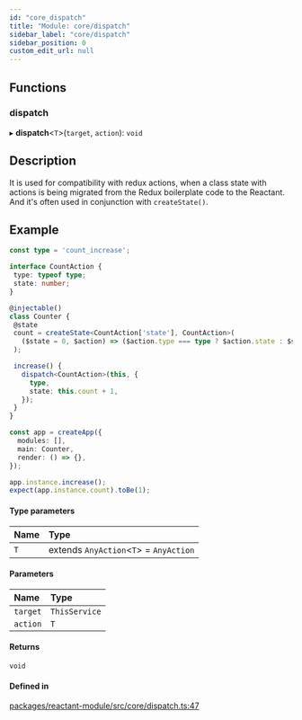 ```yaml
---
id: "core_dispatch"
title: "Module: core/dispatch"
sidebar_label: "core/dispatch"
sidebar_position: 0
custom_edit_url: null
---
```


## Functions

### dispatch

▸ **dispatch**<`T`\>(`target`, `action`): `void`

## Description

It is used for compatibility with redux actions,
when a class state with actions is being migrated from the Redux boilerplate code to the Reactant.
And it's often used in conjunction with `createState()`.

## Example

```ts
const type = 'count_increase';

interface CountAction {
 type: typeof type;
 state: number;
}

@injectable()
class Counter {
 @state
 count = createState<CountAction['state'], CountAction>(
   ($state = 0, $action) => ($action.type === type ? $action.state : $state)
 );

 increase() {
   dispatch<CountAction>(this, {
     type,
     state: this.count + 1,
   });
 }
}

const app = createApp({
  modules: [],
  main: Counter,
  render: () => {},
});

app.instance.increase();
expect(app.instance.count).toBe(1);
```

#### Type parameters

| Name | Type |
| :------ | :------ |
| `T` | extends `AnyAction`<`T`\> = `AnyAction` |

#### Parameters

| Name | Type |
| :------ | :------ |
| `target` | `ThisService` |
| `action` | `T` |

#### Returns

`void`

#### Defined in

[packages/reactant-module/src/core/dispatch.ts:47](https://github.com/unadlib/reactant/blob/f385c7b0/packages/reactant-module/src/core/dispatch.ts#L47)

